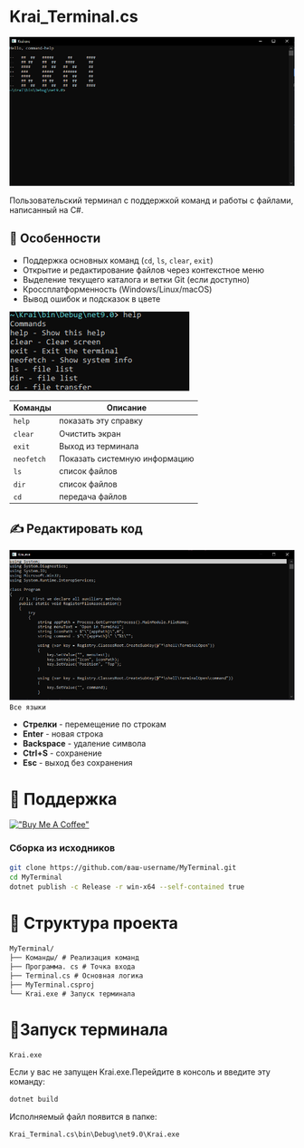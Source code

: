 # Krai_Terminal.cs
![Terminal Screenshot](/img/Снимок.PNG)

Пользовательский терминал с поддержкой команд и работы с файлами, написанный на C#.

## 🌟 Особенности
- Поддержка основных команд (`cd`, `ls`, `clear`, `exit`)
- Открытие и редактирование файлов через контекстное меню
- Выделение текущего каталога и ветки Git (если доступно)
- Кроссплатформенность (Windows/Linux/macOS)
- Вывод ошибок и подсказок в цвете

![Help](/img/Снимок1.PNG)

| Команды | Описание |
| - | - |
| `help` | показать эту справку |
| `clear` | Очистить экран |
| `exit` | Выход из терминала |
| `neofetch` | Показать системную информацию |
| `ls` | список файлов |
| `dir` | список файлов |
| `cd` | передача файлов |

## ✍️ Редактировать код
![Cod](/img/Снимок2.PNG)
`Все языки`
- **Стрелки** - перемещение по строкам
- **Enter** - новая строка
- **Backspace** - удаление символа
- **Ctrl+S** - сохранение
- **Esc** - выход без сохранения

# 💸 Поддержка

[!["Buy Me A Coffee"](https://www.buymeacoffee.com/assets/img/custom_images/purple_img.png)](https://buymeacoffee.com/kreofotimio)

### Сборка из исходников
```bash
git clone https://github.com/ваш-username/MyTerminal.git
cd MyTerminal
dotnet publish -c Release -r win-x64 --self-contained true
```
# 📂 Структура проекта
```
MyTerminal/
├── Команды/ # Реализация команд
├── Программа. cs # Точка входа
├── Terminal.cs # Основная логика
├── MyTerminal.csproj
└── Krai.exe # Запуск терминала
```
# 🔧Запуск терминала
```
Krai.exe
```
Если у вас не запущен Krai.exe.Перейдите в консоль и введите эту команду:
```bash
dotnet build
```
Исполняемый файл появится в папке:
```
Krai_Terminal.cs\bin\Debug\net9.0\Krai.exe
```
